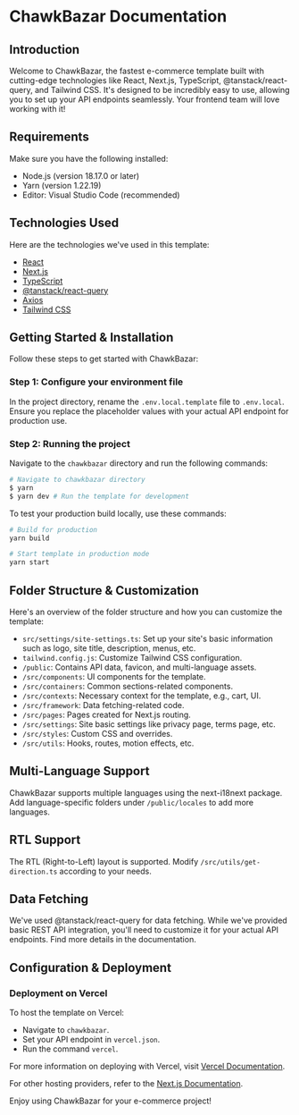 # ChawkBazar Documentation

## Introduction

Welcome to ChawkBazar, the fastest e-commerce template built with cutting-edge technologies like React, Next.js, TypeScript, @tanstack/react-query, and Tailwind CSS. It's designed to be incredibly easy to use, allowing you to set up your API endpoints seamlessly. Your frontend team will love working with it!

## Requirements

Make sure you have the following installed:

- Node.js (version 18.17.0 or later)
- Yarn (version 1.22.19)
- Editor: Visual Studio Code (recommended)

## Technologies Used

Here are the technologies we've used in this template:

- [React](https://reactjs.org/)
- [Next.js](https://nextjs.org/)
- [TypeScript](https://www.typescriptlang.org/)
- [@tanstack/react-query](https://tanstack.com/query/latest)
- [Axios](https://axios-http.com/)
- [Tailwind CSS](https://tailwindcss.com/)

## Getting Started & Installation

Follow these steps to get started with ChawkBazar:

### Step 1: Configure your environment file

In the project directory, rename the `.env.local.template` file to `.env.local`. Ensure you replace the placeholder values with your actual API endpoint for production use.

### Step 2: Running the project

Navigate to the `chawkbazar` directory and run the following commands:

```bash
# Navigate to chawkbazar directory
$ yarn
$ yarn dev # Run the template for development
```

To test your production build locally, use these commands:

```bash
# Build for production
yarn build

# Start template in production mode
yarn start
```

## Folder Structure & Customization

Here's an overview of the folder structure and how you can customize the template:

- `src/settings/site-settings.ts`: Set up your site's basic information such as logo, site title, description, menus, etc.
- `tailwind.config.js`: Customize Tailwind CSS configuration.
- `/public`: Contains API data, favicon, and multi-language assets.
- `/src/components`: UI components for the template.
- `/src/containers`: Common sections-related components.
- `/src/contexts`: Necessary context for the template, e.g., cart, UI.
- `/src/framework`: Data fetching-related code.
- `/src/pages`: Pages created for Next.js routing.
- `/src/settings`: Site basic settings like privacy page, terms page, etc.
- `/src/styles`: Custom CSS and overrides.
- `/src/utils`: Hooks, routes, motion effects, etc.

## Multi-Language Support

ChawkBazar supports multiple languages using the next-i18next package. Add language-specific folders under `/public/locales` to add more languages.

## RTL Support

The RTL (Right-to-Left) layout is supported. Modify `/src/utils/get-direction.ts` according to your needs.

## Data Fetching

We've used @tanstack/react-query for data fetching. While we've provided basic REST API integration, you'll need to customize it for your actual API endpoints. Find more details in the documentation.

## Configuration & Deployment

### Deployment on Vercel

To host the template on Vercel:

- Navigate to `chawkbazar`.
- Set your API endpoint in `vercel.json`.
- Run the command `vercel`.

For more information on deploying with Vercel, visit [Vercel Documentation](https://vercel.com/docs/cli).

For other hosting providers, refer to the [Next.js Documentation](https://nextjs.org/docs/deployment).

Enjoy using ChawkBazar for your e-commerce project!
